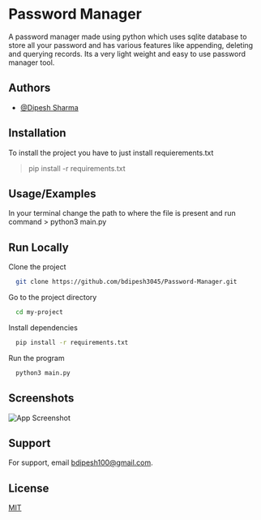 
# Password Manager 

A password manager made using python which uses sqlite database to store all your password and has various features like appending, deleting and querying records. Its a very light weight and easy to use password manager tool.


## Authors

- [@Dipesh Sharma](https://www.github.com/bdipesh3045)


## Installation

To install the project you have to just
install requierements.txt 

>pip install -r requirements.txt

    
## Usage/Examples
In your terminal change the path to where the file is present and run command > python3 main.py


## Run Locally

Clone the project

```bash
  git clone https://github.com/bdipesh3045/Password-Manager.git
```

Go to the project directory

```bash
  cd my-project
```

Install dependencies

```bash
  pip install -r requirements.txt
```

Run the program

```bash
  python3 main.py
```


## Screenshots

![App Screenshot](https://via.placeholder.com/468x300?text=App+Screenshot+Here)


## Support

For support, email bdipesh100@gmail.com.


## License

[MIT](https://choosealicense.com/licenses/mit/)

